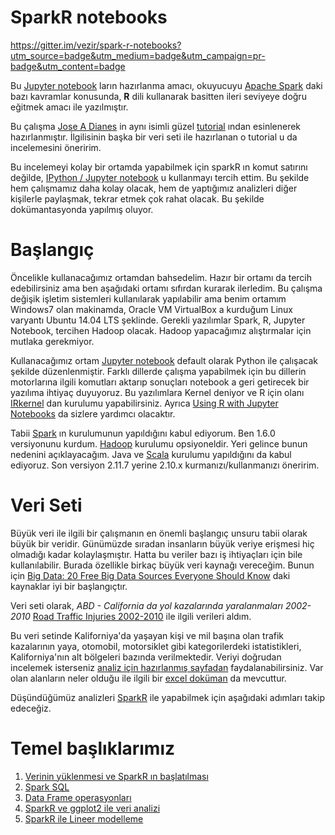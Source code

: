 # SparkR notebooks

https://gitter.im/vezir/spark-r-notebooks?utm_source=badge&utm_medium=badge&utm_campaign=pr-badge&utm_content=badge

Bu [Jupyter notebook](http://jupyter.org/) ların hazırlanma amacı, okuyucuyu [Apache Spark](spark.apache.org) daki bazı kavramlar konusunda, **R** dili kullanarak basitten ileri seviyeye doğru eğitmek amacı ile yazılmıştır.

Bu çalışma [Jose A Dianes](https://github.com/jadianes) in aynı isimli güzel [tutorial](https://github.com/jadianes/spark-r-notebooks) ından esinlenerek hazırlanmıştır. İlgilisinin başka bir veri seti ile hazırlanan o tutorial u da incelemesini öneririm.

Bu incelemeyi kolay bir ortamda yapabilmek için sparkR ın komut satırını değilde, [IPython / Jupyter notebook](http://jupyter.org/) u kullanmayı tercih ettim. Bu şekilde hem çalışmamız daha kolay olacak, hem de yaptığımız analizleri diğer kişilerle paylaşmak, tekrar etmek çok rahat olacak. Bu şekilde dokümantasyonda yapılmış oluyor.

# Başlangıç
Öncelikle kullanacağımız ortamdan bahsedelim. Hazır bir ortamı da tercih edebilirsiniz ama ben aşağıdaki ortamı sıfırdan kurarak ilerledim. Bu çalışma değişik işletim sistemleri kullanılarak yapılabilir ama benim ortamım Windows7 olan makinamda, Oracle VM VirtualBox a kurduğum Linux varyantı Ubuntu 14.04 LTS şeklinde.
Gerekli yazılımlar Spark, R, Jupyter Notebook, tercihen Hadoop olacak. Hadoop yapacağımız alıştırmalar için mutlaka gerekmiyor.

Kullanacağımız ortam [Jupyter notebook](http://jupyter.org/) default olarak Python ile çalışacak şekilde düzenlenmiştir. Farklı dillerde çalışma yapabilmek için bu dillerin motorlarına ilgili komutları aktarıp sonuçları notebook a geri getirecek bir yazılıma ihtiyaç duyuyoruz. Bu yazılımlara Kernel deniyor ve R için olanı [IRkernel](http://irkernel.github.io/installation/) dan kurulumu yapabilirsiniz. Ayrıca [Using R with Jupyter Notebooks](http://blog.revolutionanalytics.com/2015/09/using-r-with-jupyter-notebooks.html) da sizlere yardımcı olacaktır.

Tabii [Spark](https://spark.apache.org/docs/latest/index.html) ın kurulumunun yapıldığını kabul ediyorum. Ben 1.6.0 versiyonunu kurdum. [Hadoop](http://hadoop.apache.org/releases.html) kurulumu opsiyoneldir. Yeri gelince bunun nedenini açıklayacağım. Java ve [Scala](http://www.scala-lang.org/) kurulumu yapıldığını da kabul ediyoruz. Son versiyon 2.11.7 yerine 2.10.x kurmanızı/kullanmanızı öneririm.

# Veri Seti
Büyük veri ile ilgili bir çalışmanın en önemli başlangıç unsuru tabii olarak büyük bir veridir. Günümüzde sıradan insanların büyük veriye erişmesi hiç olmadığı kadar kolaylaşmıştır. Hatta bu veriler bazı iş ihtiyaçları için bile kullanılabilir. Burada özellikle birkaç büyük veri kaynağı vereceğim. Bunun için [Big Data: 20 Free Big Data Sources Everyone Should Know](http://www.smartdatacollective.com/bernardmarr/235366/big-data-20-free-big-data-sources-everyone-should-know) daki kaynaklar iyi bir başlangıçtır.

Veri seti olarak, *ABD - California da yol kazalarında yaralanmaları 2002-2010* [Road Traffic Injuries 2002-2010](http://www.healthdata.gov/dataset/road-traffic-injuries-2002-2010) ile ilgili verileri aldım.

Bu veri setinde Kaliforniya'da yaşayan kişi ve mil başına olan trafik kazalarının yaya, otomobil, motorsiklet gibi kategorilerdeki istatistikleri, Kaliforniya'nın alt bölgeleri bazında verilmektedir. Veriyi doğrudan incelemek isterseniz [analiz için hazırlanmış sayfadan](https://cdph.data.ca.gov/Environment/Road-Traffic-Injuries-2002-2010/xmwz-xvsf) faydalanabilirsiniz. Var olan alanların neler olduğu ile ilgili bir [excel doküman](https://cdph.data.ca.gov/api/views/xmwz-xvsf/files/vFZ2-VvAdPb_6aOkATlLb19r3PpHHYGEgns1EH3kAQs?download=true&filename=RoadTrafficInjuries_DD.xlsx) da mevcuttur.

Düşündüğümüz analizleri [SparkR](http://spark.apache.org/docs/latest/sparkr.html) ile yapabilmek için aşağıdaki adımları takip edeceğiz.

# Temel başlıklarımız
1. [Verinin yüklenmesi ve SparkR ın başlatılması](https://github.com/vezir/spark-r-notebooks/blob/master/notebooks/1-baslangic/baslangic.ipynb)
2. [Spark SQL](https://github.com/vezir/spark-r-notebooks/blob/master/notebooks/2-sparkSQL/sparkSQL.ipynb)
3. [Data Frame operasyonları](https://github.com/vezir/spark-r-notebooks/blob/master/notebooks/3-dataFrameOperations/dataFrameOperations.ipynb)
4. [SparkR ve ggplot2 ile veri analizi](https://github.com/vezir/spark-r-notebooks/blob/master/notebooks/4-exploratoryDataAnalysis/exploratoryDataAnalysis.ipynb)
5. [SparkR ile Lineer modelleme](https://github.com/vezir/spark-r-notebooks/blob/master/notebooks/5-linearModelling/linearModelling.ipynb)
 
